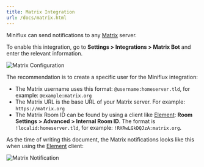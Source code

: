 ```yaml
---
title: Matrix Integration
url: /docs/matrix.html
---
```


Miniflux can send notifications to any [Matrix](https://matrix.org/) server.

To enable this integration, go to **Settings > Integrations > Matrix Bot** and enter the relevant information.

![Matrix Configuration](/images/matrix.png)

The recommendation is to create a specific user for the Miniflux integration:

- The Matrix username uses this format: `@username:homeserver.tld`, for example: `@example:matrix.org`
- The Matrix URL is the base URL of your Matrix server. For example: `https://matrix.org`
- The Matrix Room ID can be found by using a client like [Element](https://element.io/): **Room Settings > Advanced > Internal Room ID**. The format is `!localid:homeserver.tld`, for example: `!RXRwLGkDQJzA:matrix.org`.

As the time of writing this document, the Matrix notifications looks like this when using the [Element](https://element.io/) client:

![Matrix Notification](/images/matrix_notification.png)